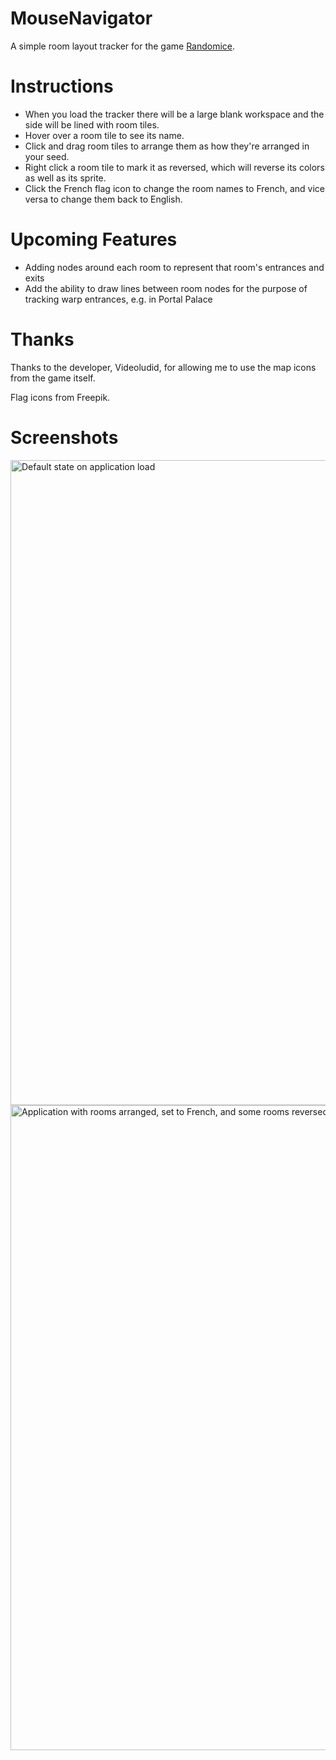 # MouseNavigator

A simple room layout tracker for the game [Randomice](https://store.steampowered.com/app/2835650/Randomice/).

# Instructions

* When you load the tracker there will be a large blank workspace and the side will be lined with room tiles.
* Hover over a room tile to see its name.
* Click and drag room tiles to arrange them as how they're arranged in your seed.
* Right click a room tile to mark it as reversed, which will reverse its colors as well as its sprite.
* Click the French flag icon to change the room names to French, and vice versa to change them back to English.

# Upcoming Features

* Adding nodes around each room to represent that room's entrances and exits
* Add the ability to draw lines between room nodes for the purpose of tracking warp entrances, e.g. in Portal Palace

# Thanks

Thanks to the developer, Videoludid, for allowing me to use the map icons from the game itself.

Flag icons from Freepik.

# Screenshots

<img width="1920" height="1032" alt="Default state on application load" src="https://github.com/user-attachments/assets/a7383023-e455-4e1b-8d21-22f162c96c45" />

<img width="1920" height="1032" alt="Application with rooms arranged, set to French, and some rooms reversed" src="https://github.com/user-attachments/assets/7961ee74-3950-4fd7-9abf-33a5c03503c9" />



